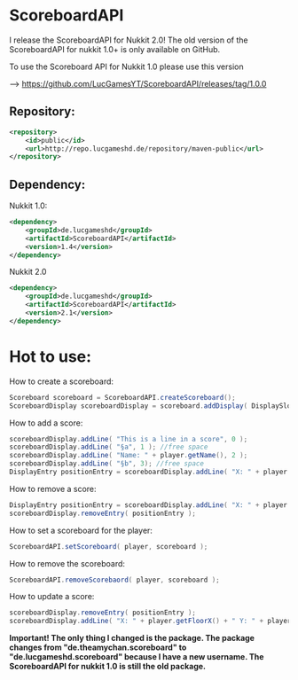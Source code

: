# ScoreboardAPI
I release the ScoreboardAPI for Nukkit 2.0! The old version of the ScoreboardAPI for nukkit 1.0+ is only available on GitHub.

To use the Scoreboard API for Nukkit 1.0 please use this version

--> https://github.com/LucGamesYT/ScoreboardAPI/releases/tag/1.0.0

## Repository:

```xml
<repository>
    <id>public</id>
    <url>http://repo.lucgameshd.de/repository/maven-public</url>
</repository>

```
## Dependency:

Nukkit 1.0:
```xml
<dependency>
    <groupId>de.lucgameshd</groupId>
    <artifactId>ScoreboardAPI</artifactId>
    <version>1.4</version>
</dependency>
```

Nukkit 2.0
```xml
<dependency>
    <groupId>de.lucgameshd</groupId>
    <artifactId>ScoreboardAPI</artifactId>
    <version>2.1</version>
</dependency>
```

# Hot to use:

How to create a scoreboard:

```java
Scoreboard scoreboard = ScoreboardAPI.createScoreboard();
ScoreboardDisplay scoreboardDisplay = scoreboard.addDisplay( DisplaySlot.SIDEBAR, "objectivename", "title" );
```

How to add a score:

```java
scoreboardDisplay.addLine( "This is a line in a score", 0 );
scoreboardDisplay.addLine( "§a", 1 ); //free space
scoreboardDisplay.addLine( "Name: " + player.getName(), 2 );
scoreboardDisplay.addLine( "§b", 3); //free space
DisplayEntry positionEntry = scoreboardDisplay.addLine( "X: " + player.getFloorX() + " Y: " + player.getFloorY() + " Z: " + player.getFloorZ(), 4 );
```

How to remove a score:

```java
DisplayEntry positionEntry = scoreboardDisplay.addLine( "X: " + player.getFloorX() + " Y: " + player.getFloorY() + " Z: " + player.getFloorZ(), 4 );
scoreboardDisplay.removeEntry( positionEntry );
```

How to set a scoreboard for the player:

```java
ScoreboardAPI.setScoreboard( player, scoreboard );
```

How to remove the scoreboard:

```java
ScoreboardAPI.removeScorebaord( player, scoreboard );
```

How to update a score:

```java
scoreboardDisplay.removeEntry( positionEntry );
scoreboardDisplay.addLine( "X: " + player.getFloorX() + " Y: " + player.getFloorY() + " Z: " + player.getFloorZ(), 4 );
```



**Important!
The only thing I changed is the package. The package changes from "de.theamychan.scoreboard" to "de.lucgameshd.scoreboard" because I have a new username. The ScoreboardAPI for nukkit 1.0 is still the old package.**
